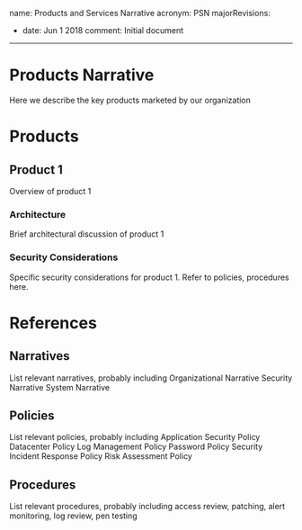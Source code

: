 
name: Products and Services Narrative
acronym: PSN
majorRevisions:
  - date: Jun 1 2018
    comment: Initial document
---

# Products Narrative

Here we describe the key products marketed by our organization

# Products

## Product 1

Overview of product 1

### Architecture

Brief architectural discussion of product 1

### Security Considerations

Specific security considerations for product 1. Refer to policies, procedures here.

# References

## Narratives

List relevant narratives, probably including
Organizational Narrative
Security Narrative
System Narrative

## Policies

List relevant policies, probably including
Application Security Policy
Datacenter Policy
Log Management Policy
Password Policy
Security Incident Response Policy
Risk Assessment Policy

## Procedures

List relevant procedures, probably including access review, patching, alert monitoring, log review, pen testing